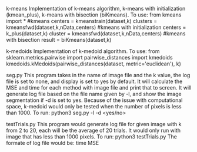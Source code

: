 k-means
Implementation of k-means algorithm, k-means with initialization (kmean_plus), k-means with bisection (biKmeans).
To use:
from kmeans import *
#kmeans
centers = kmeanstrain(dataset,k)
clusters = kmeansfwd(dataset,k,nData,centers)
#kmeans with initialization
centers = k_plus(dataset,k)
cluster = kmeansfwd(dataset,k,nData,centers)
#kmeans with bisection
result = biKmeans(dataset,k)

k-medoids
Implementation of k-medoid algorithm.
To use: 
from sklearn.metrics.pairwise import pairwise_distances
import kmedoids
kmedoids.kMedoids(pairwise_distances(dataset, metric='euclidean'), k)

seg.py
This program takes in the name of image file and the k value, the log file is set to none, and display is set to yes by default. It will calculate the MSE and time for each method with image file and print that to screen. It will generate log file based on the file name given by -l, and show the image segmentation if -d is set to yes. Because of the issue with computational space, k-medoid would only be tested when the number of pixels is less than 1000. 
To run: python3 seg.py <imageFile> <k> -l <logFile> -d <yes/no>

testTrials.py
This program would generate log file for given image with k from 2 to 20, each will be the average of 20 trials. It would only run with image that has less than 1000 pixels.
To run: python3 testTrials.py <imageFile>
The formate of log file would be:
time
<run time of k-means>
<run time of k-means with initialization>
<run time of k-means with bisection>
<run time of k-medoid>
MSE
<MSE of k-means>
<MSE of k-means with initialization>
<MSE of k-means with bisection>
<MSE of k-medoid>
